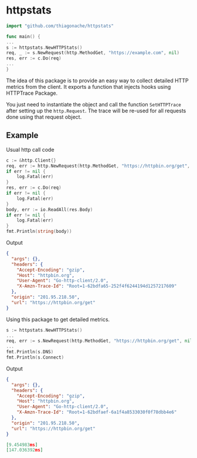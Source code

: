 # httpstats

```go
import "github.com/thiagonache/httpstats"

func main() {
...
s := httpstats.NewHTTPStats()
req, _ := s.NewRequest(http.MethodGet, "https://example.com", nil)
res, err := c.Do(req)
...
}
```

The idea of this package is to provide an easy way to collect detailed HTTP
metrics from the client. It exports a function that injects hooks using
HTTPTrace Package.

You just need to instantiate the object and call the function `SetHTTPTrace`
after setting up the `http.Request`. The trace will be re-used for all requests
done using that request object.

## Example

Usual http call code

```go
c := &http.Client{}
req, err := http.NewRequest(http.MethodGet, "https://httpbin.org/get", nil)
if err != nil {
    log.Fatal(err)
}
res, err := c.Do(req)
if err != nil {
    log.Fatal(err)
}
body, err := io.ReadAll(res.Body)
if err != nil {
    log.Fatal(err)
}
fmt.Println(string(body))
```

Output

```json
{
  "args": {},
  "headers": {
    "Accept-Encoding": "gzip",
    "Host": "httpbin.org",
    "User-Agent": "Go-http-client/2.0",
    "X-Amzn-Trace-Id": "Root=1-62bdfa65-252f4f6244194d1257217609"
  },
  "origin": "201.95.218.50",
  "url": "https://httpbin.org/get"
}
```

Using this package to get detailed metrics.

```go
s := httpstats.NewHTTPStats()
...
req, err := s.NewRequest(http.MethodGet, "https://httpbin.org/get", nil)
...
fmt.Println(s.DNS)
fmt.Println(s.Connect)
```

Output

```json
{
  "args": {},
  "headers": {
    "Accept-Encoding": "gzip",
    "Host": "httpbin.org",
    "User-Agent": "Go-http-client/2.0",
    "X-Amzn-Trace-Id": "Root=1-62bdfaef-6a1f4a8533030f0f78dbb4e6"
  },
  "origin": "201.95.218.50",
  "url": "https://httpbin.org/get"
}

[9.454983ms]
[147.036392ms]
```
